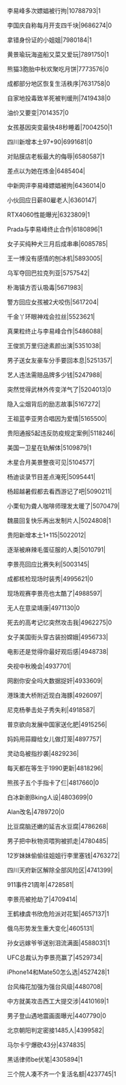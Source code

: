 李易峰多次嫖娼被行拘|10788793|1

李国庆自称每月开支四千块|9686274|0

拿错身份证的小姐姐|7980184|1

黄景瑜玩海盗船又菜又爱玩|7891750|1

熊猫3胞胎中秋欢聚吃月饼|7773576|0

成都部分地区恢复生活秩序|7631758|0

自家地投毒致羊死被判缓刑|7419438|0

油价又要变|7014357|0

女孩基因突变最快48秒睡着|7004250|1

四川新增本土97+90|6991681|0

对贴膜店老板最大的侮辱|6580587|1

差点以为她在炼金|6485404|

中新网评李易峰嫖娼被拘|6436014|0

小伙回应日薪80雇老人|6360147|

RTX4060性能曝光|6323809|1

Prada与李易峰终止合作|6180896|1

女子买纯种犬三月后成串串|6085785|

王一博没有感情的刨冰机|5893005|

乌军夺回巴拉克列亚|5757542|

朴海镇方否认吸毒|5671983|

警方回应女孩被2犬咬伤|5617204|

千金丫环眼神戏会拉丝|5523621|

真果粒终止与李易峰合作|5486088|

王俊凯万里归途素颜出演|5351038|

男子送女友豪车分手要回本息|5251357|

艺人违法需赔品牌多少钱|5247988|

突然觉得武林外传变洋气了|5204013|0

隐入尘烟背后的励志故事|5167272|

王祖蓝李亚男合唱因为爱情|5165500|

贵阳通报5起违反防疫规定案例|5118246|

美国一卫星在轨解体|5109879|1

木星合月美景整夜可见|5104577|

杨迪谈录节目差点淹死|5095441|

杨超越暑假都去看西游记了吧|5090211|

小栗旬为聋人咖啡师理发太暖了|5070479|

魏晨回复快乐再出发制片人|5024808|1

贵阳新增本土1+115|5022012|

逐渐被麻辣毛蛋征服的人类|5010791|

李景亮回应比赛失利|5003145|

成都核检现场时装秀|4995621|0

现场观赛李景亮也太酷了|4988597|

无人在意梁靖康|4971130|0

死去的高考记忆突然攻击我|4962275|0

女子美国街头穿古装扮嫦娥|4956733|

电影还是觉得你最好观后感|4948738|

央视中秋晚会|4937701|

网剧你安全吗大数据捉奸|4933609|

港珠澳大桥附近现白海豚|4926097|

尼克杨拳击处子秀失利|4918587|

普京欲向发展中国家送化肥|4915256|

妈妈用蒜瓣给女儿做灯笼|4897757|

灵动岛被指抄袭|4829236|

每天都在等生于1990更新|4818296|

熊孩子五个手指卡了仨|4817660|0

白冰新剧Bking人设|4803699|0

Alan改名|4789720|0

比豆腐脑还嫩的延吉水豆腐|4786268|

男子把中秋物资喂狗被抓走|4780485|

12岁妹妹偷偷往姐姐行李里塞钱|4763272|

四川天府新区解除全部风险区|4741399|

911事件21周年|4728581|

李景亮被抢劫了|4709414|

王鹤棣虞书欣危险派对花絮|4657137|1

俄乌形势发生重大变化|4605131|

孙女远嫁爷爷送别泪流满面|4588031|1

UFC总裁认为李景亮赢了|4529734|

iPhone14和Mate50怎么选|4527428|1

台风梅花加强为强台风级|4480708|

中方就美攻击西工大提交涉|4410169|1

男子登山遇地震画面曝光|4407790|0

北京朝阳判定密接1485人|4399582|

马尔卡宁爆砍43分|4374835|

黑话律师be伏笔|4305894|1

三个院人凑不齐一个复活名额|4237745|1

